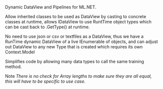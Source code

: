 Dynamic DataView and Pipelines for ML.NET.

Allow inherited classes to be used as DataView by casting to concrete classes at runtime, allows IDataView to use RuntTime object types which can be cast back to .GetType() at runtime. 

No need to use json or csv or textfiles as a DataView, thus we have a RunTime dynamic DataView of a live IEnumerable of objects, and can adjust out DataView to any new Type that is created which requires its own Context.Model

Simplifies code by allowing many data types to call the same training method.

Note *There is no check for Array lengths to make sure they are all equal, this will have to be specific to use case.*
